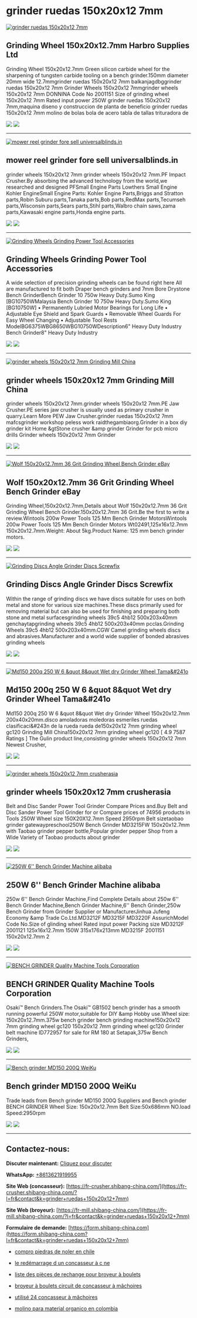 # grinder ruedas 150x20x12 7mm

<a href="https://swt.shibang-china.com/?l=fr&img&k=grinder+ruedas+150x20x12+7mm" target="_blank">![grinder ruedas 150x20x12 7mm](http://static.shibang-china.com/all-800x300/393.jpg)</a>

## Grinding Wheel 150x20x12.7mm Harbro Supplies Ltd
Grinding Wheel 150x20x12.7mm Green silicon carbide wheel for the sharpening of tungsten carbide tooling on a bench grinder.150mm diameter 20mm wide 12.7mmgrinder ruedas 150x20x12 7mm balkanjagdbggrinder ruedas 150x20x12 7mm Grinder Wheels 150x20x12 7mmgrinder wheels 150x20x12 7mm DONNINA Code No 2001151 Size of grinding wheel 150x20x12 7mm Rated input power 250W grinder ruedas 150x20x12 7mm,maquina diseno y construccion de planta de beneficio grinder ruedas 150x20x12 7mm molino de bolas bola de acero tabla de tallas trituradora de


<a href="https://whatsapp.shibangsoft.com/WhatsApp.php" target="_blank" title="WhatsApp">![](http://static.shibang-china.com/icon/whatsapp.png)</a> <a href="https://swt.shibang-china.com/?l=fr&icon&k=grinder+ruedas+150x20x12+7mm" target="_blank">![](http://static.shibang-china.com/icon/chat-fr.png)</a>

---

<a href="https://swt.shibang-china.com/?l=fr&img&k=grinder+ruedas+150x20x12+7mm" target="_blank">![mower reel grinder fore sell universalblinds.in](http://static.shibang-china.com/all-800x300/1504.jpg)</a>

## mower reel grinder fore sell universalblinds.in
grinder wheels 150x20x12 7mm grinder wheels 150x20x12 7mm.PF Impact Crusher.By absorbing the advanced technology from the world,we researched and designed PFSmall Engine Parts Lowthers Small Engine Kohler EngineSmall Engine Parts: Kohler Engine Parts,Briggs and Stratton parts,Robin Suburu parts,Tanaka parts,Bob parts,RedMax parts,Tecumseh parts,Wisconsin parts,Sears parts,Stihl parts,Walbro chain saws,zama parts,Kawasaki engine parts,Honda engine parts.


<a href="https://whatsapp.shibangsoft.com/WhatsApp.php" target="_blank" title="WhatsApp">![](http://static.shibang-china.com/icon/whatsapp.png)</a> <a href="https://swt.shibang-china.com/?l=fr&icon&k=grinder+ruedas+150x20x12+7mm" target="_blank">![](http://static.shibang-china.com/icon/chat-fr.png)</a>

---

<a href="https://swt.shibang-china.com/?l=fr&img&k=grinder+ruedas+150x20x12+7mm" target="_blank">![Grinding Wheels Grinding Power Tool Accessories](http://static.shibang-china.com/all-800x300/1445.jpg)</a>

## Grinding Wheels Grinding Power Tool Accessories
A wide selection of precision grinding wheels can be found right here All are manufactured to fit both Draper bench grinders and 7mm Bore Drystone Bench GrinderBench Grinder 10 750w Heavy Duty.Sumo King [BG10750WMalaysia Bench Grinder 10 750w Heavy Duty.Sumo King [BG10750W] • Permanently Lubried Motor Bearings for Long Life • Adjustable Eye Shield and Spark Guards • Removable Wheel Guards For Easy Wheel Changing • Adjustable Tool Rests ModelBG6375WBG8650WBG10750WDescription6" Heavy Duty Industry Bench Grinder8" Heavy Duty Industry


<a href="https://whatsapp.shibangsoft.com/WhatsApp.php" target="_blank" title="WhatsApp">![](http://static.shibang-china.com/icon/whatsapp.png)</a> <a href="https://swt.shibang-china.com/?l=fr&icon&k=grinder+ruedas+150x20x12+7mm" target="_blank">![](http://static.shibang-china.com/icon/chat-fr.png)</a>

---

<a href="https://swt.shibang-china.com/?l=fr&img&k=grinder+ruedas+150x20x12+7mm" target="_blank">![grinder wheels 150x20x12 7mm Grinding Mill China](http://static.shibang-china.com/all-800x300/266.jpg)</a>

## grinder wheels 150x20x12 7mm Grinding Mill China
grinder wheels 150x20x12 7mm.grinder wheels 150x20x12 7mm.PE Jaw Crusher.PE series jaw crusher is usually used as primary crusher in quarry.Learn More PEW Jaw Crusher.grinder ruedas 150x20x12 7mm mafcsgrinder workshop peless work raidthegambiaorg.Grinder in a box diy grinder kit Home &gtStone crusher &amp grinder Grinder for pcb micro drills Grinder wheels 150x20x12 7mm Grinder


<a href="https://whatsapp.shibangsoft.com/WhatsApp.php" target="_blank" title="WhatsApp">![](http://static.shibang-china.com/icon/whatsapp.png)</a> <a href="https://swt.shibang-china.com/?l=fr&icon&k=grinder+ruedas+150x20x12+7mm" target="_blank">![](http://static.shibang-china.com/icon/chat-fr.png)</a>

---

<a href="https://swt.shibang-china.com/?l=fr&img&k=grinder+ruedas+150x20x12+7mm" target="_blank">![Wolf 150x20x12.7mm 36 Grit Grinding Wheel Bench Grinder eBay](http://static.shibang-china.com/all-800x300/697.jpg)</a>

## Wolf 150x20x12.7mm 36 Grit Grinding Wheel Bench Grinder eBay
Grinding Wheel,150x20x12.7mm,Details about Wolf 150x20x12.7mm 36 Grit Grinding Wheel Bench Grinder.150x20x12.7mm 36 Grit.Be the first to write a review.Wintools 200w Power Tools 125 Mm Bench Grinder MotorsWintools 200w Power Tools 125 Mm Bench Grinder Motors Wt02491,125x16x12.7mm 150x20x12.7mm.Weight: About 5kg.Product Name: 125 mm bench grinder motors.


<a href="https://whatsapp.shibangsoft.com/WhatsApp.php" target="_blank" title="WhatsApp">![](http://static.shibang-china.com/icon/whatsapp.png)</a> <a href="https://swt.shibang-china.com/?l=fr&icon&k=grinder+ruedas+150x20x12+7mm" target="_blank">![](http://static.shibang-china.com/icon/chat-fr.png)</a>

---

<a href="https://swt.shibang-china.com/?l=fr&img&k=grinder+ruedas+150x20x12+7mm" target="_blank">![Grinding Discs Angle Grinder Discs Screwfix](http://static.shibang-china.com/all-800x300/937.jpg)</a>

## Grinding Discs Angle Grinder Discs Screwfix
Within the range of grinding discs we have discs suitable for uses on both metal and stone for various size machines.These discs primarily used for removing material but can also be used for finishing and preparing both stone and metal surfacesgrinding wheels 39c5 4hb12 500x203x40mm genchaytapgrinding wheels 39c5 4hb12 500x203x40mm pcclas.Grinding Wheels 39c5 4hb12 500x203x40mm.CGW Camel grinding wheels discs and abrasives.Manufacturer and a world wide supplier of bonded abrasives grinding wheels


<a href="https://whatsapp.shibangsoft.com/WhatsApp.php" target="_blank" title="WhatsApp">![](http://static.shibang-china.com/icon/whatsapp.png)</a> <a href="https://swt.shibang-china.com/?l=fr&icon&k=grinder+ruedas+150x20x12+7mm" target="_blank">![](http://static.shibang-china.com/icon/chat-fr.png)</a>

---

<a href="https://swt.shibang-china.com/?l=fr&img&k=grinder+ruedas+150x20x12+7mm" target="_blank">![Md150 200q 250 W 6 &quot 8&quot Wet dry Grinder Wheel Tama&#241o](http://static.shibang-china.com/all-800x300/1463.jpg)</a>

## Md150 200q 250 W 6 &quot 8&quot Wet dry Grinder Wheel Tama&#241o
Md150 200q 250 W 6 &quot 8&quot Wet dry Grinder Wheel 150x20x12.7mm 200x40x20mm.disco amoladoras moledoras esmeriles ruedas clasificaci&#243n de la rueda rueda de150x20x12 7mm grinding wheel gc120 Grinding Mill China150x20x12 7mm grinding wheel gc120 [ 4.9 7587 Ratings ] The Gulin product line,consisting grinder wheels 150x20x12 7mm Newest Crusher,


<a href="https://whatsapp.shibangsoft.com/WhatsApp.php" target="_blank" title="WhatsApp">![](http://static.shibang-china.com/icon/whatsapp.png)</a> <a href="https://swt.shibang-china.com/?l=fr&icon&k=grinder+ruedas+150x20x12+7mm" target="_blank">![](http://static.shibang-china.com/icon/chat-fr.png)</a>

---

<a href="https://swt.shibang-china.com/?l=fr&img&k=grinder+ruedas+150x20x12+7mm" target="_blank">![grinder wheels 150x20x12 7mm crusherasia](http://static.shibang-china.com/all-800x300/781.jpg)</a>

## grinder wheels 150x20x12 7mm crusherasia
Belt and Disc Sander Power Tool Grinder Compare Prices and.Buy Belt and Disc Sander Power Tool Grinder for or Compare prices of 74956 products in Tools 250W Wheel size 150X20X12.7mm Speed 2950rpm Belt sizetaobao grinder gatewaypreschool250W Bench Grinder MD3215FW 150x20x12.7mm with Taobao grinder pepper bottle,Popular grinder pepper Shop from a Wide Variety of Taobao products about grinder


<a href="https://whatsapp.shibangsoft.com/WhatsApp.php" target="_blank" title="WhatsApp">![](http://static.shibang-china.com/icon/whatsapp.png)</a> <a href="https://swt.shibang-china.com/?l=fr&icon&k=grinder+ruedas+150x20x12+7mm" target="_blank">![](http://static.shibang-china.com/icon/chat-fr.png)</a>

---

<a href="https://swt.shibang-china.com/?l=fr&img&k=grinder+ruedas+150x20x12+7mm" target="_blank">![250W 6'' Bench Grinder Machine alibaba](http://static.shibang-china.com/all-800x300/1396.jpg)</a>

## 250W 6'' Bench Grinder Machine alibaba
250w 6'' Bench Grinder Machine,Find Complete Details about 250w 6'' Bench Grinder Machine,Bench Grinder Machine,6'' Bench Grinder,250w Bench Grinder from Grinder Supplier or ManufacturerJinhua Jufeng Economy &amp Trade Co.Ltd.MD3212F MD3215F MD3220F AssurichModel Code No.Size of glinding wheel Rated input power Packing size MD3212F 2001121 125x16x12.7mm 150W 315x176x213mm MD3215F 2001151 150x20x12.7mm 2


<a href="https://whatsapp.shibangsoft.com/WhatsApp.php" target="_blank" title="WhatsApp">![](http://static.shibang-china.com/icon/whatsapp.png)</a> <a href="https://swt.shibang-china.com/?l=fr&icon&k=grinder+ruedas+150x20x12+7mm" target="_blank">![](http://static.shibang-china.com/icon/chat-fr.png)</a>

---

<a href="https://swt.shibang-china.com/?l=fr&img&k=grinder+ruedas+150x20x12+7mm" target="_blank">![BENCH GRINDER Quality Machine Tools Corporation](http://static.shibang-china.com/all-800x300/280.jpg)</a>

## BENCH GRINDER Quality Machine Tools Corporation
Osaki™ Bench Grinders.The Osaki™ GB1502 bench grinder has a smooth running powerful 250W motor,suitable for DIY &amp Hobby use.Wheel size: 150x20x12.7mm.375w bench grinder bench grinding machine150x20x12 7mm grinding wheel gc120 150x20x12 7mm grinding wheel gc120 Grinder belt machine ID772957 for sale for RM 180 at Setapak,375w Bench Grinders,


<a href="https://whatsapp.shibangsoft.com/WhatsApp.php" target="_blank" title="WhatsApp">![](http://static.shibang-china.com/icon/whatsapp.png)</a> <a href="https://swt.shibang-china.com/?l=fr&icon&k=grinder+ruedas+150x20x12+7mm" target="_blank">![](http://static.shibang-china.com/icon/chat-fr.png)</a>

---

<a href="https://swt.shibang-china.com/?l=fr&img&k=grinder+ruedas+150x20x12+7mm" target="_blank">![Bench grinder MD150 200Q WeiKu](http://static.shibang-china.com/all-800x300/1104.jpg)</a>

## Bench grinder MD150 200Q WeiKu
Trade leads from Bench grinder MD150 200Q Suppliers and Bench grinder BENCH GRINDER Wheel Size: 150x20x12.7mm Belt Size:50x686mm NO.load Speed:2950rpm

<a href="https://whatsapp.shibangsoft.com/WhatsApp.php" target="_blank" title="WhatsApp">![](http://static.shibang-china.com/icon/whatsapp.png)</a> <a href="https://swt.shibang-china.com/?l=fr&icon&k=grinder+ruedas+150x20x12+7mm" target="_blank">![](http://static.shibang-china.com/icon/chat-fr.png)</a>

---
## Contactez-nous:

**Discuter maintenant:** [Cliquez pour discuter](https://swt.shibang-china.com?l=fr&contact&k=grinder+ruedas+150x20x12+7mm)

**WhatsApp:**  [+8613621919955](https://whatsapp.shibangsoft.com/WhatsApp.php)

**Site Web (concasseur):** [https://fr-crusher.shibang-china.com/](https://fr-crusher.shibang-china.com/?l=fr&contact&k=grinder+ruedas+150x20x12+7mm)

**Site Web (broyeur):** [https://fr-mill.shibang-china.com/](https://fr-mill.shibang-china.com/?l=fr&contact&k=grinder+ruedas+150x20x12+7mm)

**Formulaire de demande:** [https://form.shibang-china.com](https://form.shibang-china.com?l=fr&contact&k=grinder+ruedas+150x20x12+7mm)

* [compro piedras de noler en chile](../62/compro%20piedras%20de%20noler%20en%20chile.md)

* [le redémarrage d un concasseur à c ne](../61/le%20red%C3%A9marrage%20d%20un%20concasseur%20%C3%A0%20c%20ne.md)

* [liste des pièces de rechange pour broyeur à boulets](../61/liste%20des%20pi%C3%A8ces%20de%20rechange%20pour%20broyeur%20%C3%A0%20boulets.md)

* [broyeur à boulets circuit de concasseur à mâchoires](../61/broyeur%20%C3%A0%20boulets%20circuit%20de%20concasseur%20%C3%A0%20m%C3%A2choires.md)

* [utilisé 24 concasseur à mâchoires](../65/utilis%C3%A9%2024%20concasseur%20%C3%A0%20m%C3%A2choires.md)

* [molino para material organico en colombia](../62/molino%20para%20material%20organico%20en%20colombia.md)